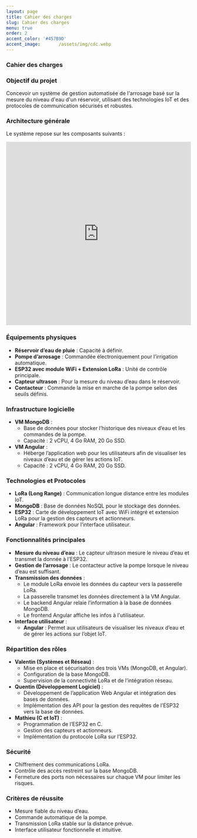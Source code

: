 ```yaml
---
layout: page
title: Cahier des charges
slug: Cahier des charges
menu: true
order: 2
accent_color: '#457B9D'
accent_image:       /assets/img/cdc.webp
---
```


### Cahier des charges

### Objectif du projet
Concevoir un système de gestion automatisée de l'arrosage basé sur la mesure du niveau d'eau d'un réservoir, utilisant des technologies IoT et des protocoles de communication sécurisés et robustes.

### Architecture générale
Le système repose sur les composants suivants :

<iframe frameborder="0" style="width:100%;height:500px;" src="https://viewer.diagrams.net/?tags=%7B%7D&lightbox=1&highlight=0000ff&edit=_blank&layers=1&nav=1#Uhttps%3A%2F%2Fdrive.google.com%2Fuc%3Fid%3D1WwxH-btsl_lDIhhsQXZ52Vtq_VnEjBrY%26export%3Ddownload"></iframe>

### Équipements physiques
- **Réservoir d’eau de pluie** : Capacité à définir.
- **Pompe d’arrosage** : Commandée électroniquement pour l’irrigation automatique.
- **ESP32 avec module WiFi + Extension LoRa** : Unité de contrôle principale.
- **Capteur ultrason** : Pour la mesure du niveau d’eau dans le réservoir.
- **Contacteur** : Commande la mise en marche de la pompe selon des seuils définis.

### Infrastructure logicielle
- **VM MongoDB** :
  - Base de données pour stocker l’historique des niveaux d’eau et les commandes de la pompe.
  - Capacité : 2 vCPU, 4 Go RAM, 20 Go SSD.
- **VM Angular** :
  - Héberge l’application web pour les utilisateurs afin de visualiser les niveaux d’eau et de gérer les actions IoT.
  - Capacité : 2 vCPU, 4 Go RAM, 20 Go SSD.

### Technologies et Protocoles
- **LoRa (Long Range)** : Communication longue distance entre les modules IoT.
- **MongoDB** : Base de données NoSQL pour le stockage des données.
- **ESP32** : Carte de développement IoT avec WiFi intégré et extension LoRa pour la gestion des capteurs et actionneurs.
- **Angular** : Framework pour l’interface utilisateur.

### Fonctionnalités principales
- **Mesure du niveau d’eau** : Le capteur ultrason mesure le niveau d’eau et transmet la donnée à l’ESP32.
- **Gestion de l’arrosage** : Le contacteur active la pompe lorsque le niveau d’eau est suffisant.
- **Transmission des données** :
  - Le module LoRa envoie les données du capteur vers la passerelle LoRa.
  - La passerelle transmet les données directement à la VM Angular.
  - Le backend Angular relaie l’information à la base de données MongoDB.
  - Le frontend Angular affiche les infos à l'utilisateur.
- **Interface utilisateur** :
  - **Angular** : Permet aux utilisateurs de visualiser les niveaux d’eau et de gérer les actions sur l’objet IoT.

### Répartition des rôles
- **Valentin (Systèmes et Réseau)** :
  - Mise en place et sécurisation des trois VMs (MongoDB, et Angular).
  - Configuration de la base MongoDB.
  - Supervision de la connectivité LoRa et de l’intégration réseau.
- **Quentin (Développement Logiciel)** :
  - Développement de l’application Web Angular et intégration des bases de données.
  - Implémentation des API pour la gestion des requêtes de l’ESP32 vers la base de données.
- **Mathieu (C et IoT)** :
  - Programmation de l’ESP32 en C.
  - Gestion des capteurs et actionneurs.
  - Implémentation du protocole LoRa sur l’ESP32.

### Sécurité
- Chiffrement des communications LoRa.
- Contrôle des accès restreint sur la base MongoDB.
- Fermeture des ports non nécessaires sur chaque VM pour limiter les risques.

### Critères de réussite
- Mesure fiable du niveau d’eau.
- Commande automatique de la pompe.
- Transmission LoRa stable sur la distance prévue.
- Interface utilisateur fonctionnelle et intuitive.

